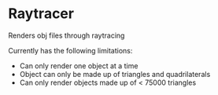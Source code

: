 # Raytracer
Renders obj files through raytracing

Currently has the following limitations:
* Can only render one object at a time
* Object can only be made up of triangles and quadrilaterals
* Can only render objects made up of < 75000 triangles
